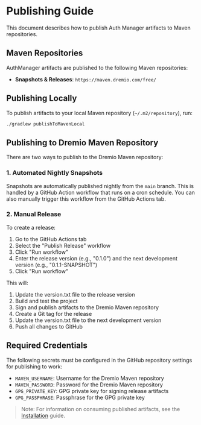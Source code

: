 <!--
Copyright (C) 2025 Dremio Corporation

Licensed under the Apache License, Version 2.0 (the "License");
you may not use this file except in compliance with the License.
You may obtain a copy of the License at

    http://www.apache.org/licenses/LICENSE-2.0

Unless required by applicable law or agreed to in writing, software
distributed under the License is distributed on an "AS IS" BASIS,
WITHOUT WARRANTIES OR CONDITIONS OF ANY KIND, either express or implied.
See the License for the specific language governing permissions and
limitations under the License.
-->
# Publishing Guide

This document describes how to publish Auth Manager artifacts to Maven repositories.

## Maven Repositories

AuthManager artifacts are published to the following Maven repositories:

- **Snapshots & Releases**: `https://maven.dremio.com/free/`

## Publishing Locally

To publish artifacts to your local Maven repository (`~/.m2/repository`), run:

```bash
./gradlew publishToMavenLocal
```

## Publishing to Dremio Maven Repository

There are two ways to publish to the Dremio Maven repository:

### 1. Automated Nightly Snapshots

Snapshots are automatically published nightly from the `main` branch. This is handled by a GitHub 
Action workflow that runs on a cron schedule. You can also manually trigger this workflow from the 
GitHub Actions tab.

### 2. Manual Release

To create a release:

1. Go to the GitHub Actions tab
2. Select the "Publish Release" workflow
3. Click "Run workflow"
4. Enter the release version (e.g., "0.1.0") and the next development version (e.g., "0.1.1-SNAPSHOT")
5. Click "Run workflow"

This will:
1. Update the version.txt file to the release version
2. Build and test the project
3. Sign and publish artifacts to the Dremio Maven repository
4. Create a Git tag for the release
5. Update the version.txt file to the next development version
6. Push all changes to GitHub

## Required Credentials

The following secrets must be configured in the GitHub repository settings for publishing to work:

- `MAVEN_USERNAME`: Username for the Dremio Maven repository
- `MAVEN_PASSWORD`: Password for the Dremio Maven repository
- `GPG_PRIVATE_KEY`: GPG private key for signing release artifacts
- `GPG_PASSPHRASE`: Passphrase for the GPG private key

> Note: For information on consuming published artifacts, see the [Installation](./installation.md#maven-artifacts) guide.